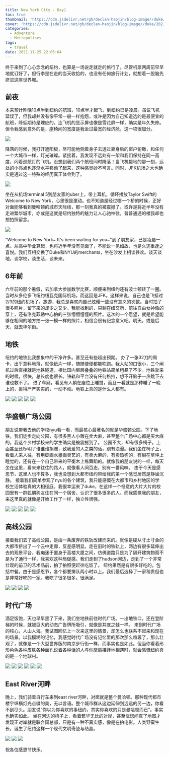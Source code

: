 ```yaml
---
title: New York City - Day1
toc: true
thumbnail: 'https://cdn.jsdelivr.net/gh/declan-haojin/blog-image//duke/20211126104410.png'
cover: 'https://cdn.jsdelivr.net/gh/declan-haojin/blog-image//duke/20211126104410.png'
categories:
  - Adventure
  - Metropolises
tags:
  - travel
date: 2021-11-25 22:05:04
---
```


终于来到了心心念念的纽约，也算是一场说走就走的旅行了。尽管机票两周前早早地就订好了，但行李是在走的当天收拾的，也没有任何旅行计划，就想着一股脑先挤进这座世界城。

<!--more-->

## 前夜


本来预计昨晚10点半到纽约的航班，10点半才起飞，到纽约已是凌晨。虽说飞机延误了，但我却并没有像平常一般一样抱怨，或许是因为自己知道选的是最便宜的航班，降低期待是理应的。连飞机的显示屏也像是雪花屏一样，确实是年久失修。但令我感到意外的是，座椅间的宽度是我坐过最宽的经济舱，这一项很加分。

![](https://cdn.jsdelivr.net/gh/declan-haojin/blog-image//duke/20211125222109.png)

降落的时候，我打开遮阳板，尽可能地侧着身子去透过靠身后的窗户俯瞰，和任何一个大城市一样，灯光璀璨。紧接着，我发现不远处有一架和我们保持在同一高度，闪着巡航灯的飞机。没想到我们两个航班同时降落！当飞机接地的那一刻，远处的小亮点也逐渐水平移动了起来，这种感觉妙不可言。同时，JFK机场之大也确实是通过这一特殊的经历真正体会到了。

![](https://cdn.jsdelivr.net/gh/declan-haojin/blog-image//duke/20211125222309.png)

坐在从机场terminal 5到朋友家的uber上，带上耳机，循环播放Taylor Swift的Welcome to New York，心里很是激动。也不知道是经过哪一个桥的时候，正好对面能够看到曼哈顿的城市天际线，那一刻我真的被震撼了。或许是将近半年没有走进繁华城市，亦或是这就是纽约独特的魅力让人心驰神往，普普通通的楼我却也想拍照留念。

![](https://cdn.jsdelivr.net/gh/declan-haojin/blog-image//duke/20211125223316.png)

“Welcome to New York~ It's been waiting for you~”到了朋友家，已是凌晨一点。从高中毕业算起，也将近半年没有见面了，不能说一见如故，也是久违重逢之喜悦。我们互相交换了Duke和NYU的merchants，坐在沙发上相谈甚欢。谈天谈地，谈学校，谈生活，谈未来。

## 6年前

六年前的那个暑假，去加拿大参加数学比赛，顺便来到纽约还有波士顿转了一圈。当时从多伦多飞纽约纽瓦克国际机场，而这回是JFK。这样来说，自己也是飞抵过2/3的纽约机场了。旅游，我总是喜欢向自己炫耀一些没有意义的次数。当时拍了很多照片，留下来的却少之又少。我能找到的，只剩在纽交所，前往自由女神像的穿上，还有洛克菲勒中心拍的三张懵懵懂懂的照片。这次的一个愿望，就是希望能够在相同的地方拍一张一模一样的照片，相信会很有纪念意义吧。明天，或是后天，就去华尔街。

## 地铁
纽约的地铁比我想象中的干净许多。甚至还有些超出预期。
办了一张32刀的周卡，出乎意料地薄，就像纸片一样，随随便便都能吹跑。我入站的口很小，三个闸机过后直接就是地铁隧道，相比国内层层叠叠的地铁站简单粗暴了不少。地铁驶来的时候，很快，总长度也很长。铁轨和平台没有任何格挡，想不开脑子一热跳下去谁也救不了。
进了车厢，看见有人躺在座位上睡觉，而且一看就是那种睡了一晚上的，裹得严严实实的，一动不动。地铁上真的是什么人都有。


<div class="justified-gallery">

![](https://cdn.jsdelivr.net/gh/declan-haojin/blog-image//duke/20211125223436.png)
![](https://cdn.jsdelivr.net/gh/declan-haojin/blog-image//duke/20211125223714.png)
![](https://cdn.jsdelivr.net/gh/declan-haojin/blog-image//duke/20211125223930.png)
![](https://cdn.jsdelivr.net/gh/declan-haojin/blog-image//duke/20211125223953.png)
![](https://cdn.jsdelivr.net/gh/declan-haojin/blog-image//duke/20211125224048.png)

</div>

## 华盛顿广场公园
朋友说带我去他的学校nyu看一看，而最核心最著名的就是华盛顿公园。下了地铁，我们徒步走向公园，有很多黑人小贩在卖大麻，甚至整个广场中心都是买大麻的，我这个乡村学校来的学生确实是被震撼到了。
公园不大，却有很多椅子。上面甚至还标明了谁谁谁捐赠，致我爱的人之类的话，别有浪漫。我们坐在椅子上，看着人来人往，有用脚画水墨画卖艺的，有卖大麻的，有卖热狗的，有躺在草坪上睡觉的，还有在一个自己带来的平衡木上练舞蹈的。就像我的朋友说的一样，每天坐在这里，看来来往往的路人，就像看人间百态，别有一番风味。
由于今天是感恩节，这里人也不算多，我也没想到大都市纽约带给我的第一个感觉居然是静谧沉静。
接着我们简单参观了nyu的各个建筑，我只能感慨在大都市和乡村地区的学校生活体验真的大相径庭。我很幸运来了duke，在这样一个惬意的大片大片的校园里有一群狐朋狗友住在同一个宿舍，认识了很多很多的人。而我感觉我的朋友，来这里真的就像是开始工作了一样，独立性很强。

<div class="justified-gallery">

![](https://cdn.jsdelivr.net/gh/declan-haojin/blog-image//duke/20211126103627.png)
![](https://cdn.jsdelivr.net/gh/declan-haojin/blog-image//duke/20211126103722.png)
![](https://cdn.jsdelivr.net/gh/declan-haojin/blog-image//duke/20211126103752.png)
![](https://cdn.jsdelivr.net/gh/declan-haojin/blog-image//duke/20211126103824.png)
![](https://cdn.jsdelivr.net/gh/declan-haojin/blog-image//duke/20211126103840.png)

</div>

## 高线公园
接着我们去了高线公园，是由一条废弃的铁轨改建而来的。就像是硬从寸土寸金的大都市挤出了一个云中走廊，反差感明显。走在旧时的铁轨上，两边有很多延伸出去的观景平台，我痴迷于置身于高楼大厦之间，仿佛道路只是为了隔开建筑物而不是为了通行一样，我喜欢这种局促感。我们走到了hudson河边，走到了一个非常壮观的前卫的艺术品前，拍了拍照便赶往吃饭了。
纽约果然是有很多好吃的，包括中餐。由于是感恩节，各个都要排队两小时以上。我们最后选择了一家稍贵但也是非常好吃的一家。我吃了很多很多。很满足。

<div class="justified-gallery">

![](https://cdn.jsdelivr.net/gh/declan-haojin/blog-image//duke/20211126103925.png)
![](https://cdn.jsdelivr.net/gh/declan-haojin/blog-image//duke/20211126104008.png)
![](https://cdn.jsdelivr.net/gh/declan-haojin/blog-image//duke/20211126104037.png)
![](https://cdn.jsdelivr.net/gh/declan-haojin/blog-image//duke/20211126104104.png)
</div>

## 时代广场
酒足饭饱，天也早早黑了下来，我们坐地铁前往时代广场。一出地铁口，还在登阶梯的时候，就被巨大的动态广告牌所吸引，就像是井底之蛙一样。
来到时代广场的核心，人山人海。我试图回忆上一次来这里的情景，却怎么也联系不起来和现在的场景。以我模糊的记忆，我感觉时代广场没有记忆里的那次那么喧嚣了，那么壮观了，就像是一个大型世界版的南京步行街一样，而事实也是如此。但当你看着形形色色各种皮肤各种面孔说着各种话的人与你摩肩接踵地相遇时，就会感慨纽约真的是一个地球村。

<div class="justified-gallery">

![](https://cdn.jsdelivr.net/gh/declan-haojin/blog-image//duke/20211126104210.png)
![](https://cdn.jsdelivr.net/gh/declan-haojin/blog-image//duke/20211126104304.png)
![](https://cdn.jsdelivr.net/gh/declan-haojin/blog-image//duke/20211126104325.png)
![](https://cdn.jsdelivr.net/gh/declan-haojin/blog-image//duke/20211126104345.png)
![](https://cdn.jsdelivr.net/gh/declan-haojin/blog-image//duke/20211126104410.png)
![](https://cdn.jsdelivr.net/gh/declan-haojin/blog-image//duke/20211126104600.png)

</div>

## East River河畔
晚上，我们骑着自行车来到east river河畔，对面就是整个曼哈顿。那种现代都市楼宇纵横灯光点缀的美，无以言语。整个城市群从这边延伸到远远的另一边，你看不到尽头。朋友说“你以为你喜欢的事纽约，其实你喜欢的只是曼哈顿而已”。事实也确实如此。
坐在河边的椅子上，看着繁华无比的对岸，甚至恍惚间查了地图才发现正对岸就是联合国总部，只是有一种不真实感，像是在拍电影。人类野蛮生长，诞生了纽约这样一个现代文明奇迹与结晶。

<div class="justified-gallery">

![](https://cdn.jsdelivr.net/gh/declan-haojin/blog-image//duke/20211126104442.png)
![](https://cdn.jsdelivr.net/gh/declan-haojin/blog-image//duke/20211126104530.png)
![](https://cdn.jsdelivr.net/gh/declan-haojin/blog-image//duke/20211126104630.png)
</div>



祝各位感恩节快乐。

